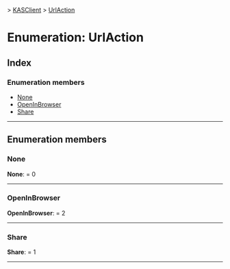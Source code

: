 [](../README.md) > [KASClient](../modules/kasclient.md) > [UrlAction](../enums/kasclient.urlaction.md)

# Enumeration: UrlAction

## Index

### Enumeration members

* [None](kasclient.urlaction.md#none)
* [OpenInBrowser](kasclient.urlaction.md#openinbrowser)
* [Share](kasclient.urlaction.md#share)

---

## Enumeration members

<a id="none"></a>

###  None

**None**:  = 0

___

<a id="openinbrowser"></a>

###  OpenInBrowser

**OpenInBrowser**:  = 2

___

<a id="share"></a>

###  Share

**Share**:  = 1

___


